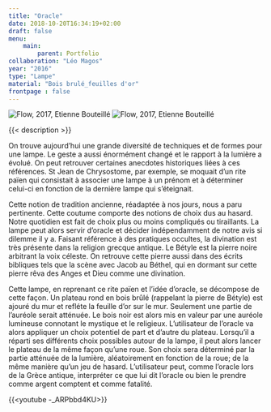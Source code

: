 ```yaml
---
title: "Oracle"
date: 2018-10-20T16:34:19+02:00
draft: false
menu:
    main:   
        parent: Portfolio
collaboration: "Léo Magos"
year: "2016"
type: "Lampe"
material: "Bois brulé_feuilles d'or"
frontpage : false 
---
```


![Flow, 2017, Etienne Bouteillé](/img/on_paper_generative_1.jpg)
![Flow, 2017, Etienne Bouteillé](/img/on_paper_generative_2.jpg)

{{< description >}}

On trouve aujourd’hui une grande diversité de techniques et de formes pour une lampe. Le geste a aussi énormément changé et le rapport à la lumière a évolué. On peut retrouver certaines anecdotes historiques liées à ces références. St Jean de Chrysostome, par exemple, se moquait d’un rite païen qui consistait à associer une lampe à un prénom et à déterminer celui-ci en fonction de la dernière lampe qui s’éteignait. 

Cette notion de tradition ancienne, réadaptée à nos jours, nous a paru pertinente. Cette coutume comporte des notions de choix dus au hasard. Notre quotidien est fait de choix plus ou moins compliqués ou tiraillants. La lampe peut alors servir d’oracle et décider indépendamment de notre avis si dilemme il y a. Faisant référence à des pratiques occultes, la divination est très présente dans la religion grecque antique. Le Bétyle est la pierre noire arbitrant la voix céleste. On retrouve cette pierre aussi dans des écrits bibliques tels que la scène avec Jacob au Béthel, qui en dormant sur cette pierre rêva des Anges et Dieu comme une divination.

Cette lampe, en reprenant ce rite païen et l’idée d’oracle, se décompose de cette façon. Un plateau rond en bois brûlé (rappelant la pierre de Bétyle) est ajouré du mur et refléte la feuille d’or sur le mur. Seulement une partie de l’auréole serait atténuée. Le bois noir est alors mis en valeur par une auréole lumineuse connotant le mystique et le religieux. L’utilisateur de l’oracle va alors appliquer un choix potentiel de part et d’autre du plateau. Lorsqu’il a réparti ses différents choix possibles autour de la lampe, il peut alors lancer le plateau de la même façon qu’une roue. Son choix sera déterminé par la partie atténuée de la lumière, aléatoirement en fonction de la roue; de la même manière qu’un jeu de hasard. L’utilisateur peut, comme l’oracle lors de la Grèce antique, interpréter ce que lui dit l’oracle ou bien le prendre comme argent comptent et comme fatalité.

{{<youtube -_ARPbbd4KU>}}
